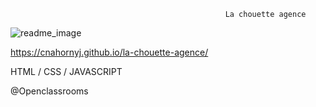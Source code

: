                                                     La chouette agence

![readme_image](https://user-images.githubusercontent.com/50677355/80456661-478ac880-892e-11ea-8eb2-60bd94cec2a5.png)

https://cnahornyj.github.io/la-chouette-agence/

HTML / CSS / JAVASCRIPT

@Openclassrooms

